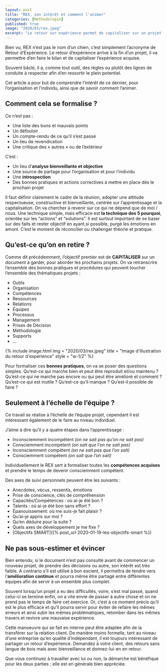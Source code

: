 ```yaml
---
layout: post
title: "REX, son intérêt et comment l'animer"
categories: [Méthodologie]
published: true
image: "2020/03/rex.jpeg"
excerpt: "Le retour sur expérience permet de capitaliser sur un projet en adoptant une attitude bienveillante et objective en visant l’amélioration continue des processus"
---
```


Bien vu, REX n’est pas le nom d’un chien, c’est simplement l’acronyme de Retour d’Expérience. 
Le retour d’expérience arrive à la fin d’un projet, il va permettre d’en faire le bilan et de capitaliser l’expérience acquise.

Souvent bâclé, il a, comme tout outil, des règles ou plutôt des lignes de conduite à respecter afin d’en ressortir le plein potentiel. 

Cet article a pour but de comprendre l’intérêt de ce dernier, pour l’organisation et l’individu, ainsi que de savoir comment l’animer.

## Comment cela se formalise ? 

Ce n’est pas : 
-    Une liste des bons et mauvais points 
-    Un défouloir
-    Un compte-rendu de ce qu’il s’est passé
-    Un lieu de revendication
-    Une critique des « autres » ou de l’extérieur

C’est : 
-    Un lieu d’**analyse bienveillante et objective**
-    Une source de partage pour l’organisation et pour l’individu
-    Une **introspection**
-    Des bonnes pratiques et actions correctives à mettre en place dès le prochain projet

Il faut définir clairement le cadre de la réunion, adopter une attitude respectueuse, constructive et bienveillante, centrée sur l’apprentissage et la capitalisation. 
On va chercher à revenir sur ce qui ne dépend que de moi / nous. 
Une technique simple, mais efficace est **la technique des 5 pourquoi**, orientée sur les “actions” et “solutions”. 
Il est surtout important de se baser sur des faits et rester objectif en ayant,si possible, purgé les émotions en amont. C’est le moment de réconcilier ou challenger théorie et pratique. 

## Qu’est-ce qu’on en retire ? 

Comme dit précédemment, l’objectif premier est de **CAPITALISER** sur un document à garder, pour aborder les prochains projets. 
On va retranscrire l’ensemble des bonnes pratiques et procédures qui peuvent toucher l’ensemble des thématiques projets : 
-    Outils 
-    Organisation
-    Compétences
-    Ressources
-    Relations
-    Équipes
-    Processus
-    Management 
-    Prises de Décision
-    Méthodologie
-    Supports
-    …

{% include image.html img = "2020/03/rex.jpeg" title = "Image d'illustration du retour d'expérience" style = "w-1/2" %}

Pour formaliser ces **bonnes pratiques**, on va se poser des questions simples.
Qu’est-ce qui marche bien et peut être reproduit et/ou maintenu ? 
Qu’est-ce qui ne marche pas encore ou qui peut être amélioré et comment ?
Qu’est-ce qui est inutile ?
Qu’est-ce qu’il manque ? Qu’est-il possible de faire ?

## Seulement à l’échelle de l’équipe ? 

Ce travail se réalise à l’échelle de l’équipe projet, cependant il est intéressant également de le faire au niveau individuel. 

J’aime à dire qu’il y a quatre étapes dans l’apprentissage : 
* Inconsciemment incompétent *(on ne sait pas qu’on ne sait pas)*
* Consciemment incompétent *(on sait que l’on ne sait pas)*
* Inconsciemment compétent *(on ne sait pas que l’on sait)*
* Consciemment compétent *(on sait que l’on sait)*

Individuellement le REX sert à formaliser toutes les **compétences acquises** et prendre le temps de devenir consciemment compétent.

Des axes de suivi personnels peuvent être les suivants : 
* Anecdotes, vécus, ressentis, émotions
* Prise de conscience, clés de compréhension
* Capacités/Compétences : où ai-je été bon ?
* Talents : où ai-je été bon sans effort ? 
* Épanouissement: où me suis-je fait plaisir ? 
* Qu’ai-je appris sur moi ?
* Qu’en déduire pour la suite ? 
* Quels axes de développement je me fixe ?
* [Objectifs SMART]({% post_url 2020-01-19-les-objectifs-smart %})

## Ne pas sous-estimer et évincer

Bien entendu, si le document n’est pas consulté avant de commencer un nouveau projet, de prendre des décisions ou autre, son intérêt est très faible. A contrario s’il est utilisé à bon escient, il permettra de tendre vers l’**amélioration continue** et pourra même être partagé entre différentes équipes afin de servir à un ensemble plus complet. 

Souvent lorsqu’un projet a eu des difficultés, voire, s’est mal passé, quand celui-ci se termine enfin, on a vite envie de passer à autre chose et on ne prend pas le temps de faire cet exercice. Or, c’est à ce moment précis qu’il est le plus efficace et qu’il pourra servir pour éviter de refaire les mêmes erreurs et ainsi subir les mêmes problématiques, retomber dans les mêmes travers et revivre une mauvaise expérience. 

Cette manoeuvre qui se fait en interne peut être adaptée afin de la transférer sur la relation client. De manière moins formelle, tant au niveau d’une entreprise qu’en qualité d’indépendant, il est toujours intéressant de partager un retour d’expérience.
Demandez à votre client, des retours sans langue de bois mais avec bienveillance et donnez-lui-en en retour. 

Que vous continuez à travailler avec lui ou non, la démarche est bénéfique pour les deux parties ; elle est en générale bien appréciée.
